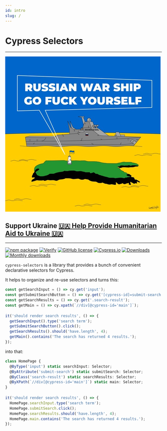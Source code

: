 ```yaml
---
id: intro
slug: /
---
```


# Cypress Selectors

----
![Russian warship go F*CK yourself!](../static/assets/russian_warship_go_fuck_yourself.jpg)
## Support Ukraine [🇺🇦 Help Provide Humanitarian Aid to Ukraine 🇺🇦](https://www.facebook.com/fundraisers/explore/search/charities/?query=ukraine)


----

[![npm package](https://img.shields.io/npm/v/cypress-selectors?style=flat)](https://www.npmjs.com/package/cypress-selectors)
[![Verify](https://github.com/anton-kravchenko/cypress-selectors/actions/workflows/verify.yml/badge.svg?branch=main&event=push)](https://github.com/anton-kravchenko/cypress-selectors/actions/workflows/verify.yml)
[![GitHub license](https://img.shields.io/badge/license-MIT-blue.svg)](https://github.com/anton-kravchenko/cypress-selectors/blob/main/LICENSE)
[![Cypress.io](https://img.shields.io/badge/tested%20with-Cypress-04C38E.svg)](https://www.cypress.io/)
[![Downloads](https://img.shields.io/npm/dm/cypress-selectors.svg?style=flat)](https://www.npmjs.com/package/cypress-selectors)
[![Monthly downloads](https://img.shields.io/npm/dt/cypress-selectors?style=flat)](https://www.npmjs.com/package/cypress-selectors)

`cypress-selectors` is a library that provides a bunch of convenient declarative selectors for Cypress.

It helps to organize and re-use selectors and turns this:

```typescript
const getSearchInput = () => cy.get('input');
const getSubmitSearchButton = () => cy.get('[cypress-id]=submit-search');
const getSearchResults = () => cy.get('.search-result');
const getMain = () => cy.xpath(`//div[@cypress-id='main']`);

it('should render search results', () => {
  getSearchInput().type('search term');
  getSubmitSearchButton().click();
  getSearchResults().should('have.length', 4);
  getMain().contains('The search has returned 4 results.');
});
```

into that:

```typescript
class HomePage {
  @ByType('input') static searchInput: Selector;
  @ByAttribute('submit-search') static submitSearch: Selector;
  @ByClass('search-result') static searchResults: Selector;
  @ByXPath(`//div[@cypress-id='main']`) static main: Selector;
}

it('should render search results', () => {
  HomePage.searchInput.type('search term');
  HomePage.submitSearch.click();
  HomePage.searchResults.should('have.length', 4);
  HomePage.main.contains('The search has returned 4 results.');
});
```
